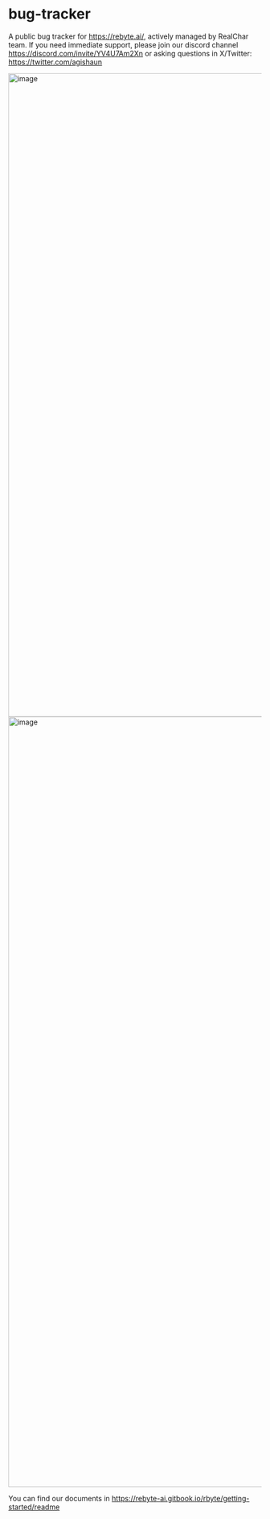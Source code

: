 # bug-tracker

A public bug tracker for https://rebyte.ai/, actively managed by RealChar team.
If you need immediate support, please join our discord channel https://discord.com/invite/YV4U7Am2Xn or asking questions in X/Twitter: https://twitter.com/agishaun

<img width="1279" alt="image" src="https://github.com/ReByteAI/bug-tracker/assets/5101573/1e7dbb2b-db73-4dfc-8299-1566ac3aaa1a">

<img width="1531" alt="image" src="https://github.com/ReByteAI/bug-tracker/assets/5101573/ef2d0b39-44f1-4e62-9f6d-b5b45d91682e">



You can find our documents in https://rebyte-ai.gitbook.io/rbyte/getting-started/readme
